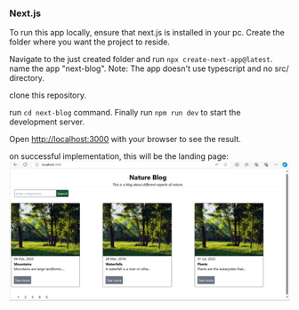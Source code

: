 ### Next.js

To run this app locally, ensure that next.js is installed in your pc.
Create the folder where you want the project to reside.

Navigate to the just created folder and run `npx create-next-app@latest`.
name the app "next-blog".
Note: The app doesn't use typescript and no src/ directory.

clone this repository.

run `cd next-blog` command.
Finally run `npm run dev` to start the development server.

Open [http://localhost:3000](http://localhost:3000) with your browser to see the result.

on successful implementation, this will be the landing page:
![Homepage](./public/homepage.png)
